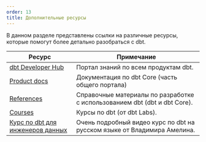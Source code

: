```yaml
---
order: 13
title: Дополнительные ресурсы
---
```


В данном разделе представлены ссылки на различные ресурсы, которые помогут более детально разобраться с dbt.

| Ресурс                                                                                                                  | Примечание                                                                |
|-------------------------------------------------------------------------------------------------------------------------|---------------------------------------------------------------------------|
| [dbt Developer Hub](https://docs.getdbt.com/)                                                                           | Портал знаний по всем продуктам dbt.                                      |
| [Product docs](https://docs.getdbt.com/docs/introduction)                                                               | Документация по dbt Core (часть общего портала)                           |
| [References](https://docs.getdbt.com/reference/references-overview)                                                     | Справочные материалы по разработке с использованием dbt (dbt и dbt Core). |
| [Courses](https://learn.getdbt.com/catalog)                                                                             | Курсы по dbt (от dbt Labs).                                               |
| [Курс по dbt для инженеров данных](https://www.youtube.com/watch?v=JXBAkOvAu5A&list=PLzvuaEeolxkyx7XruoatSFdYDyLji_o1J) | Очень подробный видео курс по dbt на русском языке от Владимира Амелина.  |


